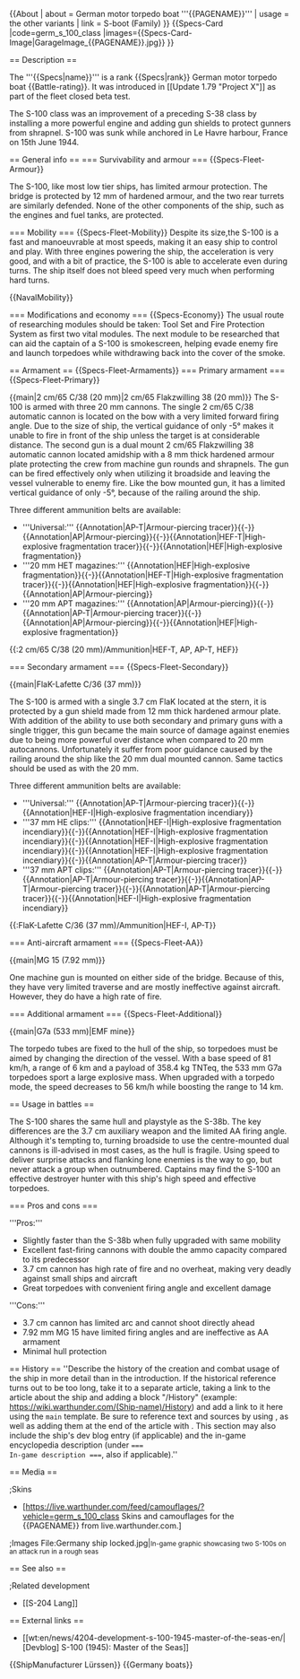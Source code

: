 {{About
| about = German motor torpedo boat '''{{PAGENAME}}'''
| usage = the other variants
| link = S-boot (Family)
}}
{{Specs-Card
|code=germ_s_100_class
|images={{Specs-Card-Image|GarageImage_{{PAGENAME}}.jpg}}
}}

== Description ==
<!-- ''In the first part of the description, cover the history of the ship's creation and military application. In the second part, tell the reader about using this ship in the game. Add a screenshot: if a beginner player has a hard time remembering vehicles by name, a picture will help them identify the ship in question.'' -->
The '''{{Specs|name}}''' is a rank {{Specs|rank}} German motor torpedo boat {{Battle-rating}}. It was introduced in [[Update 1.79 "Project X"]] as part of the fleet closed beta test.

The S-100 class was an improvement of a preceding S-38 class by installing a more powerful engine and adding gun shields to protect gunners from shrapnel. S-100 was sunk while anchored in Le Havre harbour, France on 15th June 1944.

== General info ==
=== Survivability and armour ===
{{Specs-Fleet-Armour}}
<!-- ''Talk about the vehicle's armour. Note the most well-defended and most vulnerable zones, e.g. the ammo magazine. Evaluate the composition of components and assemblies responsible for movement and manoeuvrability. Evaluate the survivability of the primary and secondary armaments separately. Don't forget to mention the size of the crew, which plays an important role in fleet mechanics. Save tips on preserving survivability for the "Usage in battles" section. If necessary, use a graphical template to show the most well-protected or most vulnerable points in the armour.'' -->

The S-100, like most low tier ships, has limited armour protection. The bridge is protected by 12 mm of hardened armour, and the two rear turrets are similarly defended. None of the other components of the ship, such as the engines and fuel tanks, are protected.

=== Mobility ===
{{Specs-Fleet-Mobility}}
Despite its size,the S-100 is a fast and manoeuvrable at most speeds, making it an easy ship to control and play. With three engines powering the ship, the acceleration is very good, and with a bit of practice, the S-100 is able to accelerate even during turns. The ship itself does not bleed speed very much when performing hard turns.

{{NavalMobility}}

=== Modifications and economy ===
{{Specs-Economy}}
The usual route of researching modules should be taken: Tool Set and Fire Protection System as first two vital modules. The next module to be researched that can aid the captain of a S-100 is smokescreen, helping evade enemy fire and launch torpedoes while withdrawing back into the cover of the smoke.

== Armament ==
{{Specs-Fleet-Armaments}}
=== Primary armament ===
{{Specs-Fleet-Primary}}
<!-- ''Provide information about the characteristics of the primary armament. Evaluate their efficacy in battle based on their reload speed, ballistics and the capacity of their shells. Add a link to the main article about the weapon: <code><nowiki>{{main|Weapon name (calibre)}}</nowiki></code>. Broadly describe the ammunition available for the primary armament, and provide recommendations on how to use it and which ammunition to choose.'' -->
{{main|2 cm/65 C/38 (20 mm)|2 cm/65 Flakzwilling 38 (20 mm)}}
The S-100 is armed with three 20 mm cannons. The single 2 cm/65 C/38 automatic cannon is located on the bow with a very limited forward firing angle. Due to the size of ship, the vertical guidance of only -5° makes it unable to fire in front of the ship unless the target is at considerable distance. The second gun is a dual mount 2 cm/65 Flakzwilling 38 automatic cannon located amidship with a 8 mm thick hardened armour plate protecting the crew from machine gun rounds and shrapnels. The gun can be fired effectively only when utilizing it broadside and leaving the vessel vulnerable to enemy fire. Like the bow mounted gun, it has a limited vertical guidance of only -5°, because of the railing around the ship.

Three different ammunition belts are available:
* '''Universal:''' {{Annotation|AP-T|Armour-piercing tracer}}{{-}}{{Annotation|AP|Armour-piercing}}{{-}}{{Annotation|HEF-T|High-explosive fragmentation tracer}}{{-}}{{Annotation|HEF|High-explosive fragmentation}}
* '''20 mm HET magazines:''' {{Annotation|HEF|High-explosive fragmentation}}{{-}}{{Annotation|HEF-T|High-explosive fragmentation tracer}}{{-}}{{Annotation|HEF|High-explosive fragmentation}}{{-}}{{Annotation|AP|Armour-piercing}}
* '''20 mm APT magazines:''' {{Annotation|AP|Armour-piercing}}{{-}}{{Annotation|AP-T|Armour-piercing tracer}}{{-}}{{Annotation|AP|Armour-piercing}}{{-}}{{Annotation|HEF|High-explosive fragmentation}}

{{:2 cm/65 C/38 (20 mm)/Ammunition|HEF-T, AP, AP-T, HEF}}

=== Secondary armament ===
{{Specs-Fleet-Secondary}}
<!-- ''Some ships are fitted with weapons of various calibres. Secondary armaments are defined as weapons chosen with the control <code>Select secondary weapon</code>. Evaluate the secondary armaments and give advice on how to use them. Describe the ammunition available for the secondary armament. Provide recommendations on how to use them and which ammunition to choose. Remember that any anti-air armament, even heavy calibre weapons, belong in the next section. If there is no secondary armament, remove this section.'' -->
{{main|FlaK-Lafette C/36 (37 mm)}}

The S-100 is armed with a single 3.7 cm FlaK located at the stern, it is protected by a gun shield made from 12 mm thick hardened armour plate. With addition of the ability to use both secondary and primary guns with a single trigger, this gun became the main source of damage against enemies due to being more powerful over distance when compared to 20 mm autocannons. Unfortunately it suffer from poor guidance caused by the railing around the ship like the 20 mm dual mounted cannon. Same tactics should be used as with the 20 mm.

Three different ammunition belts are available:
* '''Universal:''' {{Annotation|AP-T|Armour-piercing tracer}}{{-}}{{Annotation|HEF-I|High-explosive fragmentation incendiary}}
* '''37 mm HE clips:''' {{Annotation|HEF-I|High-explosive fragmentation incendiary}}{{-}}{{Annotation|HEF-I|High-explosive fragmentation incendiary}}{{-}}{{Annotation|HEF-I|High-explosive fragmentation incendiary}}{{-}}{{Annotation|HEF-I|High-explosive fragmentation incendiary}}{{-}}{{Annotation|AP-T|Armour-piercing tracer}}
* '''37 mm APT clips:''' {{Annotation|AP-T|Armour-piercing tracer}}{{-}}{{Annotation|AP-T|Armour-piercing tracer}}{{-}}{{Annotation|AP-T|Armour-piercing tracer}}{{-}}{{Annotation|AP-T|Armour-piercing tracer}}{{-}}{{Annotation|HEF-I|High-explosive fragmentation incendiary}}

{{:FlaK-Lafette C/36 (37 mm)/Ammunition|HEF-I, AP-T}}

=== Anti-aircraft armament ===
{{Specs-Fleet-AA}}
<!-- ''An important part of the ship's armament responsible for air defence. Anti-aircraft armament is defined by the weapon chosen with the control <code>Select anti-aircraft weapons</code>. Talk about the ship's anti-air cannons and machine guns, the number of guns and their positions, their effective range, and about their overall effectiveness – including against surface targets. If there are no anti-aircraft armaments, remove this section.'' -->
{{main|MG 15 (7.92 mm)}}

One machine gun is mounted on either side of the bridge. Because of this, they have very limited traverse and are mostly ineffective against aircraft. However, they do have a high rate of fire.

=== Additional armament ===
{{Specs-Fleet-Additional}}
<!-- ''Describe the available additional armaments of the ship: depth charges, mines, torpedoes. Talk about their positions, available ammunition and launch features such as dead zones of torpedoes. If there is no additional armament, remove this section.'' -->
{{main|G7a (533 mm)|EMF mine}}

The torpedo tubes are fixed to the hull of the ship, so torpedoes must be aimed by changing the direction of the vessel. With a base speed of 81 km/h, a range of 6 km and a payload of 358.4 kg TNTeq, the 533 mm G7a torpedoes sport a large explosive mass. When upgraded with a torpedo mode, the speed decreases to 56 km/h while boosting the range to 14 km.

== Usage in battles ==
<!-- ''Describe the technique of using this ship, the characteristics of her use in a team and tips on strategy. Abstain from writing an entire guide – don't try to provide a single point of view, but give the reader food for thought. Talk about the most dangerous opponents for this vehicle and provide recommendations on fighting them. If necessary, note the specifics of playing with this vehicle in various modes (AB, RB, SB).'' -->
The S-100 shares the same hull and playstyle as the S-38b. The key differences are the 3.7 cm auxiliary weapon and the limited AA firing angle. Although it's tempting to, turning broadside to use the centre-mounted dual cannons is ill-advised in most cases, as the hull is fragile. Using speed to deliver surprise attacks and flanking lone enemies is the way to go, but never attack a group when outnumbered. Captains may find the S-100 an effective destroyer hunter with this ship's high speed and effective torpedoes.

=== Pros and cons ===
<!-- ''Summarise and briefly evaluate the vehicle in terms of its characteristics and combat effectiveness. Mark its pros and cons in the bulleted list. Try not to use more than 6 points for each of the characteristics. Avoid using categorical definitions such as "bad", "good" and the like - use substitutions with softer forms such as "inadequate" and "effective".'' -->
'''Pros:'''

* Slightly faster than the S-38b when fully upgraded with same mobility
* Excellent fast-firing cannons with double the ammo capacity compared to its predecessor
* 3.7 cm cannon has high rate of fire and no overheat, making very deadly against small ships and aircraft
* Great torpedoes with convenient firing angle and excellent damage

'''Cons:'''

*  3.7 cm cannon has limited arc and cannot shoot directly ahead
*  7.92 mm MG 15 have limited firing angles and are ineffective as AA armament
* Minimal hull protection

== History ==
''Describe the history of the creation and combat usage of the ship in more detail than in the introduction. If the historical reference turns out to be too long, take it to a separate article, taking a link to the article about the ship and adding a block "/History" (example: <nowiki>https://wiki.warthunder.com/(Ship-name)/History</nowiki>) and add a link to it here using the <code>main</code> template. Be sure to reference text and sources by using <code><nowiki><ref></ref></nowiki></code>, as well as adding them at the end of the article with <code><nowiki><references /></nowiki></code>. This section may also include the ship's dev blog entry (if applicable) and the in-game encyclopedia description (under <code><nowiki>=== In-game description ===</nowiki></code>, also if applicable).''

== Media ==
<!-- ''Excellent additions to the article would be video guides, screenshots from the game, and photos.'' -->

;Skins

* [https://live.warthunder.com/feed/camouflages/?vehicle=germ_s_100_class Skins and camouflages for the {{PAGENAME}} from live.warthunder.com.]

;Images
<gallery mode="packed-hover" heights="200">
File:Germany ship locked.jpg|<small>In-game graphic showcasing two S-100s on an attack run in a rough seas</small>
</gallery>

== See also ==
<!-- ''Links to articles on the War Thunder Wiki that you think will be useful for the reader, for example:''
* ''reference to the series of the ship;''
* ''links to approximate analogues of other nations and research trees.'' -->

;Related development

* [[S-204 Lang]]

== External links ==
<!-- ''Paste links to sources and external resources, such as:''
* ''topic on the official game forum;''
* ''other literature.'' -->

* [[wt:en/news/4204-development-s-100-1945-master-of-the-seas-en/|[Devblog] S-100 (1945): Master of the Seas]]

{{ShipManufacturer Lürssen}}
{{Germany boats}}
